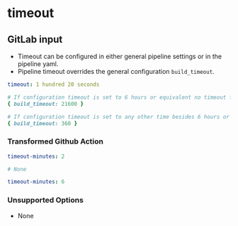# timeout

## GitLab input

- Timeout can be configured in either general pipeline settings or in the pipeline yaml.
- Pipeline timeout overrides the general configuration `build_timeout`.


```yaml
timeout: 1 hundred 20 seconds
```

```ruby
# If configuration timeout is set to 6 hours or equivalent no timeout field will be added
{ build_timeout: 21600 }
```

```ruby
# If configuration timeout is set to any other time besides 6 hours or equivalent a timeout field will be added
{ build_timeout: 360 }
```

### Transformed Github Action

```yaml
timeout-minutes: 2
```

```yaml
# None
```

```yaml
timeout-minutes: 6
```

### Unsupported Options

- None
